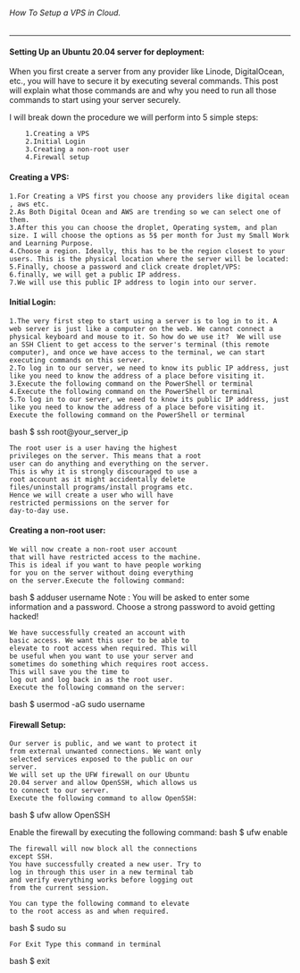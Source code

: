 ###### How To Setup a VPS in Cloud.
---
<h4>Setting Up an Ubuntu 20.04 server for deployment:</h4>
<p>
    When you first create a server from any provider like Linode, DigitalOcean, etc., you will have to secure it by executing several commands. This post will explain what those commands are and why you need to run all those commands to start using your server securely.
</p>
I will break down the procedure we will perform into 5 simple steps:

        1.Creating a VPS
        2.Initial Login 
        3.Creating a non-root user
        4.Firewall setup

<h4>Creating a VPS:</h4>

    1.For Creating a VPS first you choose any providers like digital ocean , aws etc.
    2.As Both Digital Ocean and AWS are trending so we can select one of them.
    3.After this you can choose the droplet, Operating system, and plan size. I will choose the options as 5$ per month for Just my Small Work and Learning Purpose.
    4.Choose a region. Ideally, this has to be the region closest to your users. This is the physical location where the server will be located:
    5.Finally, choose a password and click create droplet/VPS:
    6.finally, we will get a public IP address.
    7.We will use this public IP address to login into our server.


<h4>Initial Login:</h4>
<p>

    1.The very first step to start using a server is to log in to it. A web server is just like a computer on the web. We cannot connect a physical keyboard and mouse to it. So how do we use it?  We will use an SSH Client to get access to the server's terminal (this remote computer), and once we have access to the terminal, we can start executing commands on this server. 
    2.To log in to our server, we need to know its public IP address, just like you need to know the address of a place before visiting it.
    3.Execute the following command on the PowerShell or terminal 
    4.Execute the following command on the PowerShell or terminal 
    5.To log in to our server, we need to know its public IP address, just like you need to know the address of a place before visiting it. 
    Execute the following command on the PowerShell or terminal
</p>

bash
$ ssh root@your_server_ip

    The root user is a user having the highest
    privileges on the server. This means that a root 
    user can do anything and everything on the server. 
    This is why it is strongly discouraged to use a 
    root account as it might accidentally delete 
    files/uninstall programs/install programs etc. 
    Hence we will create a user who will have 
    restricted permissions on the server for 
    day-to-day use.

<h4>Creating a non-root user:</h4>

    We will now create a non-root user account 
    that will have restricted access to the machine. 
    This is ideal if you want to have people working 
    for you on the server without doing everything 
    on the server.Execute the following command:

bash
$ adduser username
Note : You will be asked to enter some information 
and a password. 
Choose a strong password to avoid getting hacked!

    We have successfully created an account with 
    basic access. We want this user to be able to 
    elevate to root access when required. This will 
    be useful when you want to use your server and 
    sometimes do something which requires root access.
    This will save you the time to 
    log out and log back in as the root user.
    Execute the following command on the server:

bash
$ usermod -aG sudo username

<h4>Firewall Setup:</h4>

    Our server is public, and we want to protect it 
    from external unwanted connections. We want only 
    selected services exposed to the public on our 
    server.
    We will set up the UFW firewall on our Ubuntu 
    20.04 server and allow OpenSSH, which allows us 
    to connect to our server.
    Execute the following command to allow OpenSSH:

bash
$ ufw allow OpenSSH

Enable the firewall by executing the following command:
bash
$ ufw enable


    The firewall will now block all the connections 
    except SSH.
    You have successfully created a new user. Try to 
    log in through this user in a new terminal tab 
    and verify everything works before logging out 
    from the current session.

    You can type the following command to elevate 
    to the root access as and when required.

bash
$ sudo su


    For Exit Type this command in terminal

bash
$ exit

